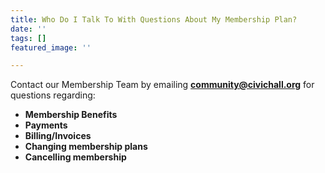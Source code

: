 ```yaml
---
title: Who Do I Talk To With Questions About My Membership Plan?
date: ''
tags: []
featured_image: ''

---
```

Contact our Membership Team by emailing **community@civichall.org** for questions regarding:

* **Membership Benefits**
* **Payments**
* **Billing/Invoices**
* **Changing membership plans**
* **Cancelling membership**